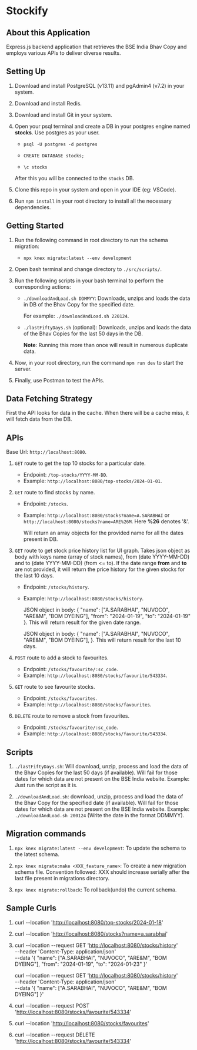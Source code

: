 # Stockify

## About this Application

Express.js backend application that retrieves the BSE India Bhav Copy and employs various APIs to deliver diverse results.

## Setting Up

1. Download and install PostgreSQL (v13.11) and pgAdmin4 (v7.2) in your system.
2. Download and install Redis. <!-- Not Required! -->
3. Download and install Git in your system.
4. Open your psql terminal and create a DB in your postgres engine named **stocks**. Use postgres as your user.

   - `psql -U postgres -d postgres`

   - `CREATE DATABASE stocks;`

   - `\c stocks`

   After this you will be connected to the `stocks` DB.

5. Clone this repo in your system and open in your IDE (eg: VSCode).
6. Run `npm install` in your root directory to install all the necessary dependencies.

## Getting Started

1. Run the following command in root directory to run the schema migration:

   - `npx knex migrate:latest --env development`

2. Open bash terminal and change directory to `./src/scripts/`.
3. Run the following scripts in your bash terminal to perform the corresponding actions:

   - `./downloadAndLoad.sh DDMMYY`: Downloads, unzips and loads the data in DB of the Bhav Copy for the specified date.

     For example: `./downloadAndLoad.sh 220124`.

   - `./lastFiftyDays.sh` (optional): Downloads, unzips and loads the data of the Bhav Copies for the last 50 days in the DB.

     **Note**: Running this more than once will result in numerous duplicate data.

4. Now, in your root directory, run the command `npm run dev` to start the server.
5. Finally, use Postman to test the APIs.

## Data Fetching Strategy

First the API looks for data in the cache. When there will be a cache miss, it will fetch data from the DB.

## APIs

Base Url: `http://localhost:8080`.

1. `GET` route to get the top 10 stocks for a particular date.

   - Endpoint: `/top-stocks/YYYY-MM-DD`.
   - Example: `http://localhost:8080/top-stocks/2024-01-01`.

2. `GET` route to find stocks by name.

   - Endpoint: `/stocks`.
   - Example: `http://localhost:8080/stocks?name=A.SARABHAI` or `http://localhost:8080/stocks?name=ARE%26M`. Here **%26** denotes '&'.

     Will return an array objects for the provided name for all the dates present in DB.

3. `GET` route to get stock price history list for UI graph. Takes json object as body with keys name (array of stock names), from (date YYYY-MM-DD) and to (date YYYY-MM-DD) (from <= to). If the date range **from** and **to** are not provided, it will return the price history for the given stocks for the last 10 days.

   - Endpoint: `/stocks/history`.
   - Example: `http://localhost:8080/stocks/history`.

     JSON object in body: {
     "name": ["A.SARABHAI", "NUVOCO", "ARE&M", "BOM DYEING"],
     "from": "2024-01-19",
     "to": "2024-01-19"
     }. This will return result for the given date range.

     JSON object in body: {
     "name": ["A.SARABHAI", "NUVOCO", "ARE&M", "BOM DYEING"],
     }. This will return result for the last 10 days.

4. `POST` route to add a stock to favourites.

   - Endpoint: `/stocks/favourite/:sc_code`.
   - Example: `http://localhost:8080/stocks/favourite/543334`.

5. `GET` route to see favourite stocks.

   - Endpoint: `/stocks/favourites`.
   - Example: `http://localhost:8080/stocks/favourites`.

6. `DELETE` route to remove a stock from favourites.
   - Endpoint: `/stocks/favourite/:sc_code`.
   - Example: `http://localhost:8080/stocks/favourite/543334`.

## Scripts

1. `./lastFiftyDays.sh`: Will download, unzip, process and load the data of the Bhav Copies for the last 50 days (if available). Will fail for those dates for which data are not present on the BSE India website.
   Example: Just run the script as it is.

2. `./downloadAndLoad.sh`: download, unzip, process and load the data of the Bhav Copy for the specified date (if available). Will fail for those dates for which data are not present on the BSE India website.
   Example: `./downloadAndLoad.sh 200124` (Write the date in the format DDMMYY).

## Migration commands

1. `npx knex migrate:latest --env development`: To update the schema to the latest schema.

2. `npx knex migrate:make <XXX_feature_name>`: To create a new migration schema file.
   Convention followed: XXX should increase serially after the last file present in migrations directory.

3. `npx knex migrate:rollback`: To rollback(undo) the current schema.

## Sample Curls

1. curl --location '<http://localhost:8080/top-stocks/2024-01-18>'

2. curl --location '<http://localhost:8080/stocks?name=a.sarabhai>'

3. curl --location --request GET '<http://localhost:8080/stocks/history>' \
    --header 'Content-Type: application/json' \
    --data '{
   "name": ["A.SARABHAI", "NUVOCO", "ARE&M", "BOM DYEING"],
   "from": "2024-01-19",
   "to": "2024-01-23"
   }'

   curl --location --request GET '<http://localhost:8080/stocks/history>' \
   --header 'Content-Type: application/json' \
   --data '{
   "name": ["A.SARABHAI", "NUVOCO", "ARE&M", "BOM DYEING"]
   }'

4. curl --location --request POST '<http://localhost:8080/stocks/favourite/543334>'

5. curl --location '<http://localhost:8080/stocks/favourites>'

6. curl --location --request DELETE '<http://localhost:8080/stocks/favourite/543334>'
